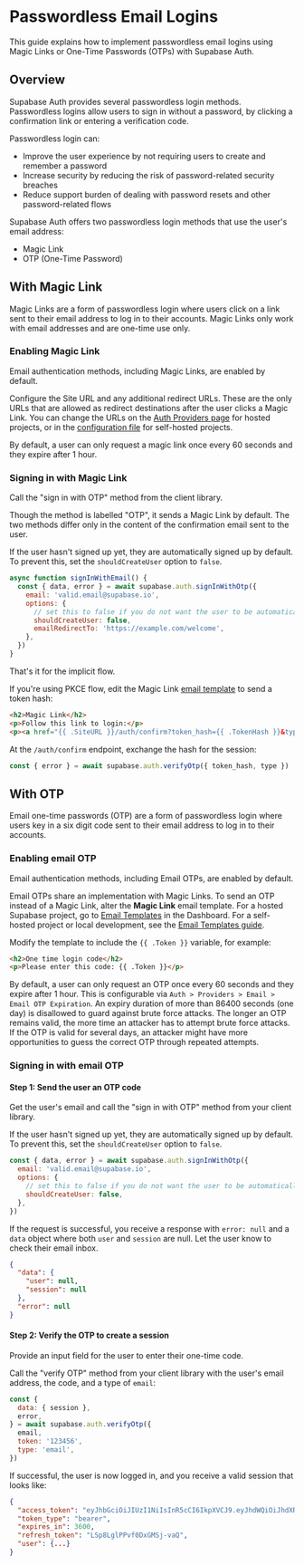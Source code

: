 # Passwordless Email Logins

This guide explains how to implement passwordless email logins using Magic Links or One-Time Passwords (OTPs) with Supabase Auth.

## Overview

Supabase Auth provides several passwordless login methods. Passwordless logins allow users to sign in without a password, by clicking a confirmation link or entering a verification code.

Passwordless login can:

- Improve the user experience by not requiring users to create and remember a password
- Increase security by reducing the risk of password-related security breaches
- Reduce support burden of dealing with password resets and other password-related flows

Supabase Auth offers two passwordless login methods that use the user's email address:

- Magic Link
- OTP (One-Time Password)

## With Magic Link

Magic Links are a form of passwordless login where users click on a link sent to their email address to log in to their accounts. Magic Links only work with email addresses and are one-time use only.

### Enabling Magic Link

Email authentication methods, including Magic Links, are enabled by default.

Configure the Site URL and any additional redirect URLs. These are the only URLs that are allowed as redirect destinations after the user clicks a Magic Link. You can change the URLs on the [Auth Providers page](https://supabase.com/dashboard/project/_/auth/providers) for hosted projects, or in the [configuration file](https://supabase.com/docs/guides/cli/config#auth.additional_redirect_urls) for self-hosted projects.

By default, a user can only request a magic link once every 60 seconds and they expire after 1 hour.

### Signing in with Magic Link

Call the "sign in with OTP" method from the client library.

Though the method is labelled "OTP", it sends a Magic Link by default. The two methods differ only in the content of the confirmation email sent to the user.

If the user hasn't signed up yet, they are automatically signed up by default. To prevent this, set the `shouldCreateUser` option to `false`.

```javascript
async function signInWithEmail() {
  const { data, error } = await supabase.auth.signInWithOtp({
    email: 'valid.email@supabase.io',
    options: {
      // set this to false if you do not want the user to be automatically signed up
      shouldCreateUser: false,
      emailRedirectTo: 'https://example.com/welcome',
    },
  })
}
```

That's it for the implicit flow.

If you're using PKCE flow, edit the Magic Link [email template](https://supabase.com/docs/guides/auth/auth-email-templates) to send a token hash:

```html
<h2>Magic Link</h2>
<p>Follow this link to login:</p>
<p><a href="{{ .SiteURL }}/auth/confirm?token_hash={{ .TokenHash }}&type=email">Log In</a></p>
```

At the `/auth/confirm` endpoint, exchange the hash for the session:

```javascript
const { error } = await supabase.auth.verifyOtp({ token_hash, type })
```

## With OTP

Email one-time passwords (OTP) are a form of passwordless login where users key in a six digit code sent to their email address to log in to their accounts.

### Enabling email OTP

Email authentication methods, including Email OTPs, are enabled by default.

Email OTPs share an implementation with Magic Links. To send an OTP instead of a Magic Link, alter the **Magic Link** email template. For a hosted Supabase project, go to [Email Templates](https://supabase.com/dashboard/project/_/auth/templates) in the Dashboard. For a self-hosted project or local development, see the [Email Templates guide](https://supabase.com/docs/guides/auth/auth-email-templates).

Modify the template to include the `{{ .Token }}` variable, for example:

```html
<h2>One time login code</h2>
<p>Please enter this code: {{ .Token }}</p>
```

By default, a user can only request an OTP once every 60 seconds and they expire after 1 hour. This is configurable via `Auth > Providers > Email > Email OTP Expiration`. An expiry duration of more than 86400 seconds (one day) is disallowed to guard against brute force attacks. The longer an OTP remains valid, the more time an attacker has to attempt brute force attacks. If the OTP is valid for several days, an attacker might have more opportunities to guess the correct OTP through repeated attempts.

### Signing in with email OTP

#### Step 1: Send the user an OTP code

Get the user's email and call the "sign in with OTP" method from your client library.

If the user hasn't signed up yet, they are automatically signed up by default. To prevent this, set the `shouldCreateUser` option to `false`.

```javascript
const { data, error } = await supabase.auth.signInWithOtp({
  email: 'valid.email@supabase.io',
  options: {
    // set this to false if you do not want the user to be automatically signed up
    shouldCreateUser: false,
  },
})
```

If the request is successful, you receive a response with `error: null` and a `data` object where both `user` and `session` are null. Let the user know to check their email inbox.

```json
{
  "data": {
    "user": null,
    "session": null
  },
  "error": null
}
```

#### Step 2: Verify the OTP to create a session

Provide an input field for the user to enter their one-time code.

Call the "verify OTP" method from your client library with the user's email address, the code, and a type of `email`:

```javascript
const {
  data: { session },
  error,
} = await supabase.auth.verifyOtp({
  email,
  token: '123456',
  type: 'email',
})
```

If successful, the user is now logged in, and you receive a valid session that looks like:

```json
{
  "access_token": "eyJhbGciOiJIUzI1NiIsInR5cCI6IkpXVCJ9.eyJhdWQiOiJhdXRoZW50aWNhdGVkIiwiZXhwIjoxNjI3MjkxNTc3LCJzdWIiOiJmYTA2NTQ1Zi1kYmI1LTQxY2EtYjk1NC1kOGUyOTg4YzcxOTEiLCJlbWFpbCI6IiIsInBob25lIjoiNjU4NzUyMjAyOSIsImFwcF9tZXRhZGF0YSI6eyJwcm92aWRlciI6InBob25lIn0sInVzZXJfbWV0YWRhdGEiOnt9LCJyb2xlIjoiYXV0aGVudGljYXRlZCJ9.1BqRi0NbS_yr1f6hnr4q3s1ylMR3c1vkiJ4e_N55dhM",
  "token_type": "bearer",
  "expires_in": 3600,
  "refresh_token": "LSp8LglPPvf0DxGMSj-vaQ",
  "user": {...}
}
```
